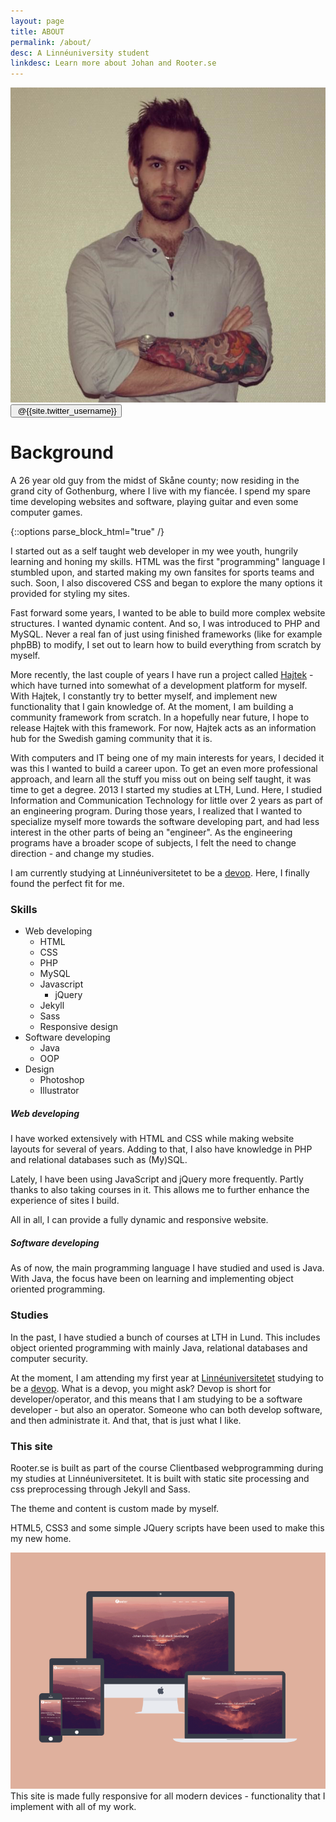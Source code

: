 ```yaml
---
layout: page
title: ABOUT
permalink: /about/
desc: A Linnéuniversity student
linkdesc: Learn more about Johan and Rooter.se
---
```


<div class="post-author">
	<div class="img-wrap">
		<img src="/assets/img/johan.png" alt="Johan">
		<form action="http://www.twitter.com/{{site.twitter_username}}" target="_blank">
			<button class="follow-button" type="submit"><i class="fa fa-twitter" aria-hidden="true"></i>&nbsp;@{{site.twitter_username}}</button>
		</form>
	</div>
	<div class="text-wrap">
		<h1>Background</h1>
		<span class="author-description">
			A 26 year old guy from the midst of Skåne county; now residing in the grand city of Gothenburg, where I live with my fiancée.
			I spend my spare time developing websites and software, playing guitar and even some computer games.
		</span>
	</div>				
</div>

{::options parse_block_html="true" /}
<article class="post"><div class="post-content">

I started out as a self taught web developer in my wee youth, hungrily learning and honing my skills. HTML was the first "programming" language I stumbled upon, and started making my own
fansites for sports teams and such. Soon, I also discovered CSS and began to explore the many options it provided for styling my sites.

Fast forward some years, I wanted to be able to build more complex website structures. I wanted dynamic content. And so, I was introduced to PHP and MySQL. Never a real fan of just using 
finished frameworks (like for example phpBB) to modify, I set out to learn how to build everything from scratch by myself.

More recently, the last couple of years I have run a project called [Hajtek][hajtek] - which have turned into somewhat of a development platform for myself.  With Hajtek, I constantly try to better myself, 
and implement new functionality that I gain knowledge of. At the moment, I am building a community framework from scratch. In a hopefully near future, I hope to release Hajtek with this framework. For now, Hajtek acts as an information hub for the Swedish gaming community that it is.

With computers and IT being one of my main interests for years, I decided it was this I wanted to build a career upon. To get an even more professional approach, and learn all the stuff you miss out on being self taught, it was time to get a degree. 2013 I started my studies at LTH, Lund. Here, I studied Information and Communication Technology for little over 2 years as part of an engineering program. During those years, I realized that I wanted to specialize myself more towards the software developing part, and had less interest in the other parts of being an "engineer". As the engineering programs have a broader scope of subjects, I felt the need to change direction - and change my studies. 

I am currently studying at Linnéuniversitetet to be a [devop][udm-devops]. Here, I finally found the perfect fit for me.

### Skills

* Web developing
  * HTML
  * CSS
  * PHP
  * MySQL
  * Javascript
    * jQuery
  * Jekyll
  * Sass
  * Responsive design
* Software developing
  * Java
  * OOP
* Design
  * Photoshop
  * Illustrator

##### Web developing

I have worked extensively with HTML and CSS while making website layouts for several of years. Adding to that, I also have knowledge in PHP and relational databases such as (My)SQL.

Lately, I have been using JavaScript and jQuery more frequently. Partly thanks to also taking courses in it. This allows me to further enhance the experience of sites I build.

All in all, I can provide a fully dynamic and responsive website.

##### Software developing
As of now, the main programming language I have studied and used is Java. With Java, the focus have been on learning and implementing object oriented programming.

### Studies
In the past, I have studied a bunch of courses at LTH in Lund. This includes object oriented programming with mainly Java, relational databases and computer security.

At the moment, I am attending my first year at [Linnéuniversitetet][linné] studying to be a [devop][udm-devops]. What is a devop, you might ask? Devop is short for developer/operator, and this means
that I am studying to be a software developer - but also an operator. Someone who can both develop software, and then administrate it. And that, that is just what I like.

### This site
Rooter.se is built as part of the course Clientbased webprogramming during my studies at Linnéuniversitetet. It is built with static site processing and css preprocessing through Jekyll and Sass.

The theme and content is custom made by myself.

HTML5, CSS3 and some simple JQuery scripts have been used to make this my new home.

![Showcase image](/assets/img/showcase.png)
This site is made fully responsive for all modern devices - functionality that I implement with all of my work.
</div></article>

[udm-devops]: http://udm-devops.se
[hajtek]: http://dev.hajtek.se/new
[linné]: http://lnu.se
[hajtek]: http://dev.hajtek.se/new
